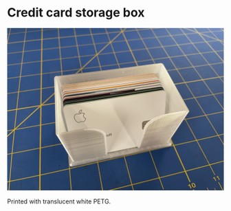 # Credit card storage box

![3D printed card holder](credit-card-holder.jpeg)

Printed with translucent white PETG.